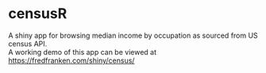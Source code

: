# censusR
A shiny app for browsing median income by occupation as sourced from US census API.  
A working demo of this app can be viewed at https://fredfranken.com/shiny/census/
